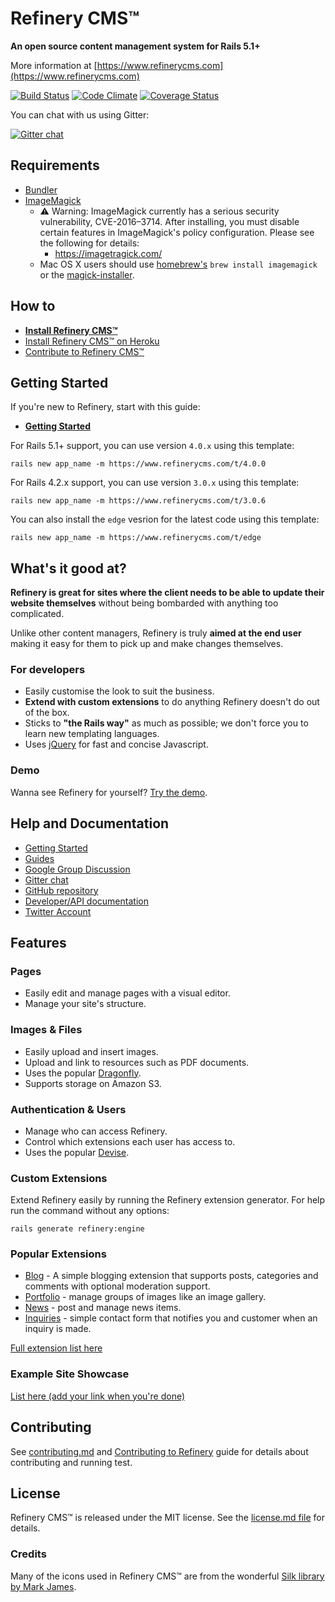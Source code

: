 # Refinery CMS™

__An open source content management system for Rails 5.1+__

More information at [https://www.refinerycms.com](https://www.refinerycms.com)

[![Build Status](https://travis-ci.org/refinery/refinerycms.svg?branch=master)](https://travis-ci.org/refinery/refinerycms)  [![Code Climate](https://codeclimate.com/github/refinery/refinerycms.svg)](https://codeclimate.com/github/refinery/refinerycms)  [![Coverage Status](https://img.shields.io/coveralls/refinery/refinerycms.svg)](https://coveralls.io/r/refinery/refinerycms?branch=master)

You can chat with us using Gitter:

[![Gitter chat](https://badges.gitter.im/refinery/refinerycms.svg)](https://gitter.im/refinery/refinerycms)

## Requirements

* [Bundler](http://gembundler.com)
* [ImageMagick](http://www.imagemagick.org/script/install-source.php)
  * :warning: Warning: ImageMagick currently has a serious security vulnerability, CVE-2016–3714. After installing, you must disable certain features in ImageMagick's policy configuration. Please see the following for details:
    * https://imagetragick.com/
  * Mac OS X users should use [homebrew's](https://github.com/mxcl/homebrew/wiki/installation) `brew install imagemagick` or the [magick-installer](https://github.com/maddox/magick-installer).

## How to

* __[Install Refinery CMS™](https://www.refinerycms.com/download)__
* [Install Refinery CMS™ on Heroku](https://www.refinerycms.com/guides/heroku)
* [Contribute to Refinery CMS™](readme.md#contributing)

## Getting Started

If you're new to Refinery, start with this guide:

* __[Getting Started](https://www.refinerycms.com/guides/getting-started)__

For Rails 5.1+ support, you can use version `4.0.x` using this template:

    rails new app_name -m https://www.refinerycms.com/t/4.0.0

For Rails 4.2.x support, you can use version `3.0.x` using this template:

    rails new app_name -m https://www.refinerycms.com/t/3.0.6

You can also install the `edge` vesrion for the latest code using this template:

    rails new app_name -m https://www.refinerycms.com/t/edge

## What's it good at?

__Refinery is great for sites where the client needs to be able to update their website themselves__ without being bombarded with anything too complicated.

Unlike other content managers, Refinery is truly __aimed at the end user__ making it easy for them to pick up and make changes themselves.

### For developers

* Easily customise the look to suit the business.
* __Extend with custom extensions__ to do anything Refinery doesn't do out of the box.
* Sticks to __"the Rails way"__ as much as possible; we don't force you to learn new templating languages.
* Uses [jQuery](http://jquery.com/) for fast and concise Javascript.

### Demo

Wanna see Refinery for yourself? [Try the demo](http://demo.refinerycms.com/refinery).

## Help and Documentation

* [Getting Started](https://www.refinerycms.com/guides/getting-started)
* [Guides](https://www.refinerycms.com/guides)
* [Google Group Discussion](https://groups.google.com/forum/#!forum/refinery-cms)
* [Gitter chat](https://gitter.im/refinery/refinerycms)
* [GitHub repository](https://github.com/refinery/refinerycms)
* [Developer/API documentation](http://rubydoc.info/github/refinery/refinerycms)
* [Twitter Account](https://twitter.com/refinerycms)

## Features

### Pages

* Easily edit and manage pages with a visual editor.
* Manage your site's structure.

### Images & Files

* Easily upload and insert images.
* Upload and link to resources such as PDF documents.
* Uses the popular [Dragonfly](https://github.com/markevans/dragonfly).
* Supports storage on Amazon S3.

### Authentication & Users

* Manage who can access Refinery.
* Control which extensions each user has access to.
* Uses the popular [Devise](https://github.com/plataformatec/devise).

### Custom Extensions

Extend Refinery easily by running the Refinery extension generator.
For help run the command without any options:

    rails generate refinery:engine

### Popular Extensions

* [Blog](https://github.com/refinery/refinerycms-blog) - A simple blogging extension that supports posts, categories and comments with optional moderation support.
* [Portfolio](https://github.com/refinery/refinerycms-portfolio) - manage groups of images like an image gallery.
* [News](https://github.com/refinery/refinerycms-news) - post and manage news items.
* [Inquiries](https://github.com/refinery/refinerycms-inquiries) - simple contact form that notifies you and customer when an inquiry is made.

[Full extension list here](https://www.refinerycms.com/extensions)

### Example Site Showcase

[List here (add your link when you're done)](https://github.com/refinery/refinerycms/wiki/Exbample-Site-Showcase)

## Contributing

See [contributing.md](contributing.md)
and [Contributing to Refinery](https://www.refinerycms.com/guides/contributing-to-refinery)
guide for details about contributing and running test.

## License

Refinery CMS™ is released under the MIT license. See the [license.md file](license.md#readme) for details.

### Credits

Many of the icons used in Refinery CMS™ are from the wonderful [Silk library by Mark James](http://www.famfamfam.com/lab/icons/silk/).
